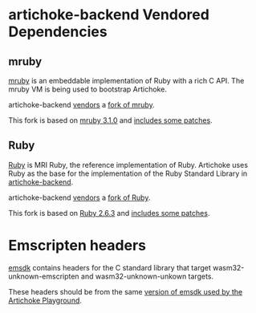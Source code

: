 # artichoke-backend Vendored Dependencies

## mruby

[mruby] is an embeddable implementation of Ruby with a rich C API. The mruby VM
is being used to bootstrap Artichoke.

artichoke-backend [vendors](mruby) a [fork of mruby][mruby-fork].

This fork is based on [mruby 3.1.0][mruby-forked-from] and [includes some
patches][mruby-patches].

[mruby]: https://github.com/mruby/mruby
[mruby-fork]: https://github.com/artichoke/mruby/tree/artichoke-vendor
[mruby-forked-from]: https://github.com/mruby/mruby/tree/3.1.0
[mruby-patches]:
  https://github.com/artichoke/mruby/compare/artichoke-mruby-branched-from-upstream...artichoke:artichoke-vendor?expand=1

## Ruby

[Ruby] is MRI Ruby, the reference implementation of Ruby. Artichoke uses Ruby as
the base for the implementation of the Ruby Standard Library in
[artichoke-backend](../src/extn/stdlib).

artichoke-backend [vendors](ruby) a [fork of Ruby][ruby-fork].

This fork is based on [Ruby 2.6.3][ruby-forked-from] and [includes some
patches][ruby-patches].

[ruby]: https://github.com/ruby/ruby
[ruby-fork]: https://github.com/artichoke/ruby/tree/artichoke-vendor
[ruby-forked-from]: https://github.com/ruby/ruby/tree/v3_1_2
[ruby-patches]:
  https://github.com/artichoke/ruby/compare/v3_1_2...artichoke:artichoke-vendor?expand=1

# Emscripten headers

[emsdk] contains headers for the C standard library that target
wasm32-unknown-emscripten and wasm32-unknown-unkown targets.

These headers should be from the same [version of emsdk used by the Artichoke
Playground][playground-emscripten-toolchain].

[emsdk]: https://github.com/emscripten-core/emsdk
[playground-emscripten-toolchain]:
  https://github.com/artichoke/playground/blob/trunk/emscripten-toolchain

